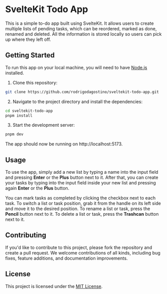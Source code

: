 # SvelteKit Todo App

This is a simple to-do app built using SvelteKit. It allows users to create multiple lists of pending tasks, which can be reordered, marked as done, renamed and deleted. All the information is stored locally so users can pick up where they left off.

## Getting Started

To run this app on your local machine, you will need to have [Node.js](https://nodejs.org/) installed.

1. Clone this repository:

```bash
git clone https://github.com/rodrigodagostino/sveltekit-todo-app.git
```

2. Navigate to the project directory and install the dependencies:

```bash
cd sveltekit-todo-app
pnpm install
```

3. Start the development server:

```bash
pnpm dev
```

The app should now be running on http://localhost:5173.

## Usage

To use the app, simply add a new list by typing a name into the input field and pressing **Enter** or the **Plus** button next to it. After that, you can create your tasks by typing into the input field inside your new list and pressing again **Enter** or the **Plus** button.

You can mark tasks as completed by clicking the checkbox next to each task. To switch a list or task position, grab it from the handle on its left side and move it to the desired position. To rename a list or task, press the **Pencil** button next to it. To delete a list or task, press the **Trashcan** button next to it.

## Contributing

If you'd like to contribute to this project, please fork the repository and create a pull request. We welcome contributions of all kinds, including bug fixes, feature additions, and documentation improvements.

## License

This project is licensed under the [MIT License](https://github.com/rodrigodagostino/sveltekit-todo-app/blob/master/LICENSE).
